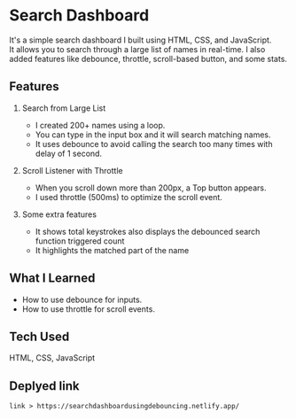 # Search Dashboard

It's a simple search dashboard I built using HTML, CSS, and JavaScript.  
It allows you to search through a large list of names in real-time. I also added features like debounce, throttle, scroll-based button, and some stats.

## Features

1. Search from Large List
   - I created 200+ names using a loop.
   - You can type in the input box and it will search matching names.
   - It uses debounce to avoid calling the search too many times with delay of 1 second.

2. Scroll Listener with Throttle
   - When you scroll down more than 200px, a Top button appears.
   - I used throttle (500ms) to optimize the scroll event.

3. Some extra features 
   - It shows total keystrokes also displays the debounced search function triggered count
   - It highlights the matched part of the name


## What I Learned

- How to use debounce for inputs.
- How to use throttle for scroll events.

## Tech Used
   HTML, CSS, JavaScript

## Deplyed link

    link > https://searchdashboardusingdebouncing.netlify.app/